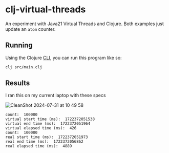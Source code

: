 # clj-virtual-threads
An experiment with Java21 Virtual Threads and Clojure. Both examples just update an `atom` counter.

## Running

Using the Clojure [CLI](https://clojure.org/guides/deps_and_cli), you can run this program like so:

```sh
clj src/main.clj
```

## Results

I ran this on my current laptop with these specs

![CleanShot 2024-07-31 at 10 49 58](https://github.com/user-attachments/assets/bdcb6af4-fae5-4fbc-97e6-e0da467f7846)


```
count:  100000
virtual start time (ms):  1722372051538
virtual end time (ms):  1722372051964
virtual elapsed time (ms):  426
count:  100000
real start time (ms):  1722372051973
real end time (ms):  1722372056862
real elapsed time (ms):  4889
```
